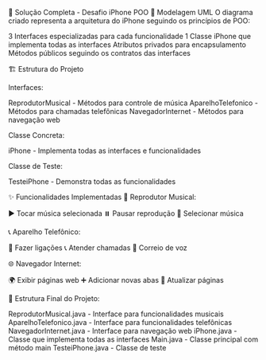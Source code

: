 📱 Solução Completa - Desafio iPhone POO
🎯 Modelagem UML
O diagrama criado representa a arquitetura do iPhone seguindo os princípios de POO:

3 Interfaces especializadas para cada funcionalidade
1 Classe iPhone que implementa todas as interfaces
Atributos privados para encapsulamento
Métodos públicos seguindo os contratos das interfaces

🏗️ Estrutura do Projeto

Interfaces:

ReprodutorMusical - Métodos para controle de música
AparelhoTelefonico - Métodos para chamadas telefônicas
NavegadorInternet - Métodos para navegação web


Classe Concreta:

iPhone - Implementa todas as interfaces e funcionalidades


Classe de Teste:

TesteiPhone - Demonstra todas as funcionalidades



✨ Funcionalidades Implementadas
🎵 Reprodutor Musical:

▶️ Tocar música selecionada
⏸️ Pausar reprodução
🎵 Selecionar música

📞 Aparelho Telefônico:

📱 Fazer ligações
📞 Atender chamadas
📧 Correio de voz

🌐 Navegador Internet:

🌍 Exibir páginas web
➕ Adicionar novas abas
🔄 Atualizar páginas

📂 Estrutura Final do Projeto:

ReprodutorMusical.java - Interface para funcionalidades musicais
AparelhoTelefonico.java - Interface para funcionalidades telefônicas
NavegadorInternet.java - Interface para navegação web
iPhone.java - Classe que implementa todas as interfaces
Main.java - Classe principal com método main
TesteiPhone.java - Classe de teste
